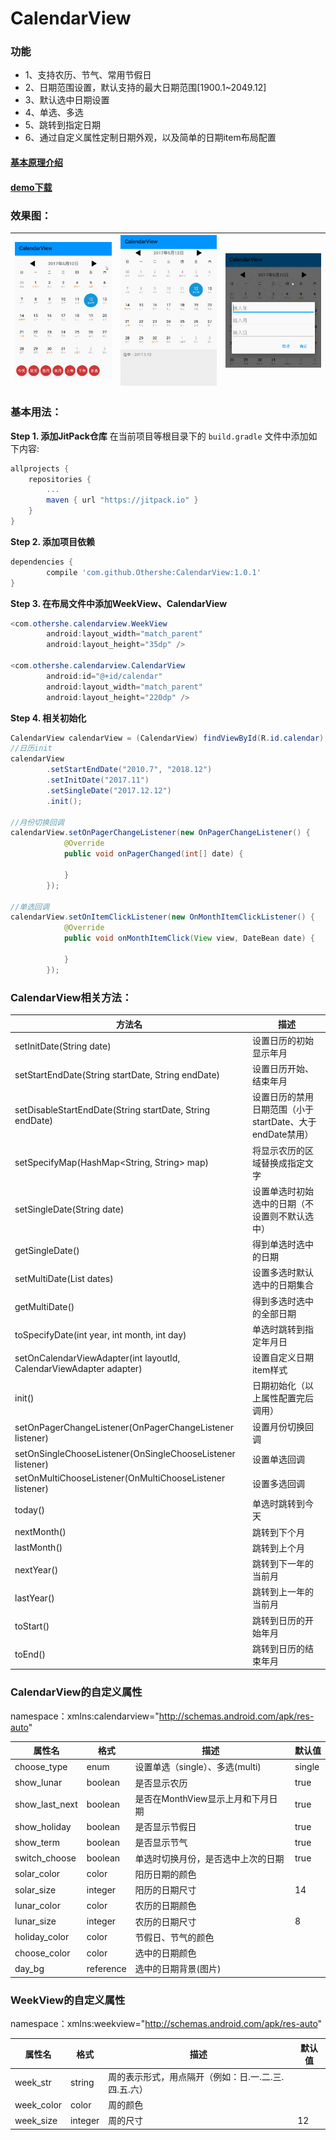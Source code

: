 # CalendarView

### 功能
* 1、支持农历、节气、常用节假日
* 2、日期范围设置，默认支持的最大日期范围[1900.1~2049.12]
* 3、默认选中日期设置
* 4、单选、多选
* 5、跳转到指定日期
* 6、通过自定义属性定制日期外观，以及简单的日期item布局配置

#### [基本原理介绍](http://www.jianshu.com/p/304c8e70d0bd)    
#### [demo下载](https://fir.im/vehj?release_id=59154975ca87a8790e00015b)

### 效果图：
|![](screenshot/1.gif)|![](screenshot/2.gif)|![](screenshot/3.gif)|
|---|---|---|

### 基本用法：
**Step 1. 添加JitPack仓库**
在当前项目等根目录下的 `build.gradle` 文件中添加如下内容:
``` gradle
allprojects {
    repositories {
        ...
        maven { url "https://jitpack.io" }
    }
}
```
**Step 2. 添加项目依赖**
``` gradle
dependencies {
        compile 'com.github.Othershe:CalendarView:1.0.1'
}
```
**Step 3. 在布局文件中添加WeekView、CalendarView**
```java
<com.othershe.calendarview.WeekView
        android:layout_width="match_parent"
        android:layout_height="35dp" />
        
<com.othershe.calendarview.CalendarView
        android:id="@+id/calendar"
        android:layout_width="match_parent"
        android:layout_height="220dp" />
```
**Step 4. 相关初始化**
```java
CalendarView calendarView = (CalendarView) findViewById(R.id.calendar);
//日历init
calendarView
        .setStartEndDate("2010.7", "2018.12")
        .setInitDate("2017.11")
        .setSingleDate("2017.12.12")
        .init();

//月份切换回调
calendarView.setOnPagerChangeListener(new OnPagerChangeListener() {
            @Override
            public void onPagerChanged(int[] date) {
                
            }
        });
        
//单选回调
calendarView.setOnItemClickListener(new OnMonthItemClickListener() {
            @Override
            public void onMonthItemClick(View view, DateBean date) {
                
            }
        });

```
### CalendarView相关方法：
|方法名|描述
|---|---|
|setInitDate(String date)|设置日历的初始显示年月
|setStartEndDate(String startDate, String endDate)|设置日历开始、结束年月
|setDisableStartEndDate(String startDate, String endDate)|设置日历的禁用日期范围（小于startDate、大于endDate禁用）
|setSpecifyMap(HashMap<String, String> map)|将显示农历的区域替换成指定文字
|setSingleDate(String date)|设置单选时初始选中的日期（不设置则不默认选中）
|getSingleDate()|得到单选时选中的日期
|setMultiDate(List<String> dates)|设置多选时默认选中的日期集合
|getMultiDate()|得到多选时选中的全部日期
|toSpecifyDate(int year, int month, int day)|单选时跳转到指定年月日
|setOnCalendarViewAdapter(int layoutId, CalendarViewAdapter adapter)|设置自定义日期item样式
|init()|日期初始化（以上属性配置完后调用）
|setOnPagerChangeListener(OnPagerChangeListener listener)|设置月份切换回调
|setOnSingleChooseListener(OnSingleChooseListener listener)|设置单选回调
|setOnMultiChooseListener(OnMultiChooseListener listener)|设置多选回调
|today()| 单选时跳转到今天
|nextMonth()|跳转到下个月
|lastMonth()|跳转到上个月
|nextYear()|跳转到下一年的当前月
|lastYear()|跳转到上一年的当前月
|toStart()|跳转到日历的开始年月
|toEnd()|跳转到日历的结束年月

### CalendarView的自定义属性
namespace：xmlns:calendarview="http://schemas.android.com/apk/res-auto"

|属性名|格式|描述|默认值
|---|---|---|---|
|choose_type|enum|设置单选（single）、多选(multi)|single
|show_lunar|boolean|是否显示农历|true
|show_last_next|boolean|是否在MonthView显示上月和下月日期|true
|show_holiday|boolean|是否显示节假日|true
|show_term|boolean|是否显示节气|true
|switch_choose|boolean|单选时切换月份，是否选中上次的日期|true
|solar_color|color|阳历日期的颜色
|solar_size|integer|阳历的日期尺寸|14
|lunar_color|color|农历的日期颜色
|lunar_size|integer|农历的日期尺寸|8
|holiday_color|color|节假日、节气的颜色
|choose_color|color|选中的日期颜色
|day_bg|reference|选中的日期背景(图片)

### WeekView的自定义属性
namespace：xmlns:weekview="http://schemas.android.com/apk/res-auto"

|属性名|格式|描述|默认值
|---|---|---|---|
|week_str|string|周的表示形式，用点隔开（例如：日.一.二.三.四.五.六）
|week_color|color|周的颜色
|week_size|integer|周的尺寸|12
